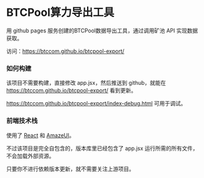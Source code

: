 BTCPool算力导出工具
===================

用 github pages 服务创建的BTCPool数据导出工具，通过调用矿池 API 实现数据获取。

访问：https://btccom.github.io/btcpool-export/

### 如何构建

该项目不需要构建，直接修改 app.jsx，然后推送到 github，就能在 https://btccom.github.io/btcpool-export/ 看到更新。

https://btccom.github.io/btcpool-export/index-debug.html 可用于调试。

### 前端技术栈

使用了 [React](https://github.com/facebook/react) 和 [AmazeUI](https://github.com/amazeui)。

不过该项目是完全自包含的，版本库里已经包含了 app.jsx 运行所需的所有文件，不会加载外部资源。

只要你不进行依赖版本更新，就不需要关注上游项目。
